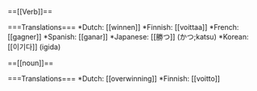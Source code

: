 ==[[Verb]]==

===Translations===
*Dutch: [[winnen]]
*Finnish: [[voittaa]]
*French: [[gagner]]
*Spanish: [[ganar]]
*Japanese: [[勝つ]] (かつ;katsu)
*Korean: [[이기다]] (igida)

==[[noun]]==

===Translations===
*Dutch: [[overwinning]]
*Finnish: [[voitto]]